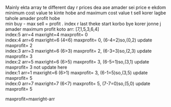 ​Mainly ekta array te different day r prices dea ase amader sei price e ekdom minimum cost value te kinte hobe and maximum cost value t sell korer lagbe tahole amader profit hobe <br> min buy -  max sell = profit .
index r last theke start korbo bye korer jonne j amader maximum profit koto 
arr: [7,1,5,3,6,4] <br> 
index:5  arr=4    maxright=4                   maxprofit= 0                                                <br>
index:4  arr=6    maxright=6  (4<6)            maxprofit= 0,       (6-4=2)so,(0,2)     update maxprofit= 2 <br>
index:3  arr=3    maxright=6  (6>3)            maxprofit= 2,       (6-3=3)so,(2,3)     update maxprofit= 3 <br>
index:2  arr=5    maxright=6  (6>5)            maxprofit= 3,       (6-5=1)so,(3,1)     update maxprofit= 3 not update here  <br>
index:1  arr=1    maxright=6  (6>1)            maxprofit= 3,       (6-1=5)so,(3,5)     update maxprofit= 5 <br>
index:0  arr=7    maxright=7  (6<7)            maxprofit= 5,       (7-7=0)so,(5,0)     update maxprofit= 5 <br>

maxprofit=maxright-arr


